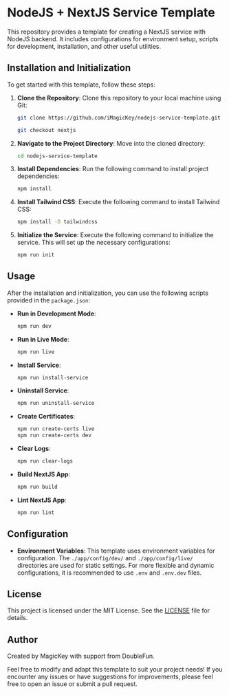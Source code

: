 # NodeJS + NextJS Service Template

This repository provides a template for creating a NextJS service with NodeJS backend. It includes configurations for environment setup, scripts for development, installation, and other useful utilities.

## Installation and Initialization

To get started with this template, follow these steps:

1. **Clone the Repository**: Clone this repository to your local machine using Git:

    ```bash
    git clone https://github.com/iMagicKey/nodejs-service-template.git
    ```

    ```bash
    git checkout nextjs
    ```

2. **Navigate to the Project Directory**: Move into the cloned directory:

    ```bash
    cd nodejs-service-template
    ```

3. **Install Dependencies**: Run the following command to install project dependencies:

    ```bash
    npm install
    ```

4. **Install Tailwind CSS**: Execute the following command to install Tailwind CSS:

    ```bash
    npm install -D tailwindcss
    ```

5. **Initialize the Service**: Execute the following command to initialize the service. This will set up the necessary configurations:

    ```bash
    npm run init
    ```

## Usage

After the installation and initialization, you can use the following scripts provided in the `package.json`:

- **Run in Development Mode**:

    ```bash
    npm run dev
    ```

- **Run in Live Mode**:

    ```bash
    npm run live
    ```

- **Install Service**:

    ```bash
    npm run install-service
    ```

- **Uninstall Service**:

    ```bash
    npm run uninstall-service
    ```

- **Create Certificates**:

    ```bash
    npm run create-certs live
    npm run create-certs dev
    ```

- **Clear Logs**:

    ```bash
    npm run clear-logs
    ```

- **Build NextJS App**:

    ```bash
    npm run build
    ```

- **Lint NextJS App**:

    ```bash
    npm run lint
    ```

## Configuration

- **Environment Variables**: This template uses environment variables for configuration. The `./app/config/dev/` and `./app/config/live/` directories are used for static settings. For more flexible and dynamic configurations, it is recommended to use `.env` and `.env.dev` files.

## License

This project is licensed under the MIT License. See the [LICENSE](LICENSE) file for details.

## Author

Created by MagicKey with support from DoubleFun.

Feel free to modify and adapt this template to suit your project needs! If you encounter any issues or have suggestions for improvements, please feel free to open an issue or submit a pull request.
